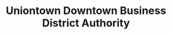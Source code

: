 ---
layout: repo
title: "Uniontown Downtown Business District Authority"
id: 15393
permalink: repos/15393/
---